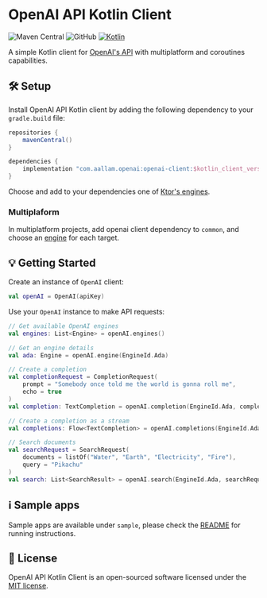 # OpenAI API Kotlin Client

![Maven Central](https://img.shields.io/maven-central/v/com.aallam.openai/openai-client?color=blue&label=Download)
![GitHub](https://img.shields.io/github/license/Aallam/openai-kotlin?color=yellow)
[![Kotlin](https://img.shields.io/badge/kotlin-1.4.31-blue.svg?logo=kotlin)](http://kotlinlang.org)

A simple Kotlin client for [OpenAI's API](https://beta.openai.com/docs/api-reference) with multiplatform and coroutines capabilities. 

## 🛠 Setup

Install OpenAI API Kotlin client by adding the following dependency to your `gradle.build` file:

```groovy
repositories {
    mavenCentral()
}

dependencies {
    implementation "com.aallam.openai:openai-client:$kotlin_client_version"
}
```
Choose and add to your dependencies one of [Ktor's engines](https://ktor.io/docs/http-client-engines.html).

### Multiplaform
In multiplatform projects, add openai client dependency to `common`, and choose an [engine](https://ktor.io/docs/http-client-engines.html) for each target.

## 💡 Getting Started

Create an instance of `OpenAI` client:
```kotlin
val openAI = OpenAI(apiKey)
```

Use your `OpenAI` instance to make API requests:
```kotlin
// Get available OpenAI engines
val engines: List<Engine> = openAI.engines()

// Get an engine details
val ada: Engine = openAI.engine(EngineId.Ada)

// Create a completion
val completionRequest = CompletionRequest(
    prompt = "Somebody once told me the world is gonna roll me",
    echo = true
)
val completion: TextCompletion = openAI.completion(EngineId.Ada, completionRequest)

// Create a completion as a stream
val completions: Flow<TextCompletion> = openAI.completions(EngineId.Ada, completionRequest)

// Search documents
val searchRequest = SearchRequest(
    documents = listOf("Water", "Earth", "Electricity", "Fire"),
    query = "Pikachu"
)
val search: List<SearchResult> = openAI.search(EngineId.Ada, searchRequest)
```

## ℹ️ Sample apps

Sample apps are available under `sample`, please check the [README](sample/readme.md) for running instructions.

## 📄 License

OpenAI API Kotlin Client is an open-sourced software licensed under the [MIT license](LICENSE.md).
